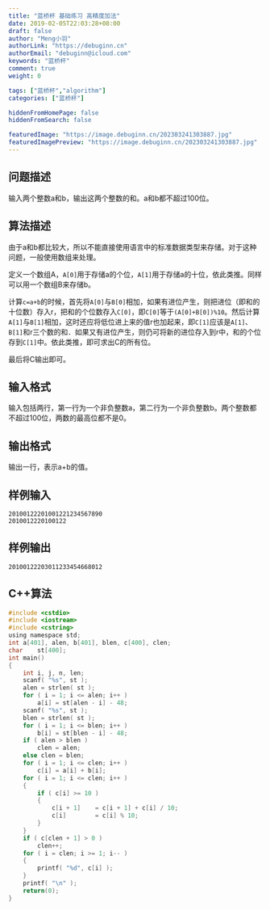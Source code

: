 ```yaml
---
title: "蓝桥杯 基础练习 高精度加法"
date: 2019-02-05T22:03:28+08:00
draft: false
author: "Meng小羽"
authorLink: "https://debuginn.cn"
authorEmail: "debuginn@icloud.com"
keywords: "蓝桥杯"
comment: true
weight: 0

tags: ["蓝桥杯","algorithm"]
categories: ["蓝桥杯"]

hiddenFromHomePage: false
hiddenFromSearch: false

featuredImage: "https://image.debuginn.cn/202303241303887.jpg"
featuredImagePreview: "https://image.debuginn.cn/202303241303887.jpg"
---
```


## 问题描述

输入两个整数a和b，输出这两个整数的和。a和b都不超过100位。

## 算法描述

由于a和b都比较大，所以不能直接使用语言中的标准数据类型来存储。对于这种问题，一般使用数组来处理。

定义一个数组A，`A[0]`用于存储a的个位，`A[1]`用于存储a的十位，依此类推。同样可以用一个数组B来存储b。

计算`c=a+b`的时候，首先将`A[0]`与`B[0]`相加，如果有进位产生，则把进位（即和的十位数）存入r，把和的个位数存入`C[0]`，即`C[0]`等于`(A[0]+B[0])%10`。然后计算`A[1]`与`B[1]`相加，这时还应将低位进上来的值r也加起来，即`C[1]`应该是`A[1]`、`B[1]`和r三个数的和．如果又有进位产生，则仍可将新的进位存入到r中，和的个位存到`C[1]`中。依此类推，即可求出C的所有位。

最后将C输出即可。

## 输入格式

输入包括两行，第一行为一个非负整数a，第二行为一个非负整数b。两个整数都不超过100位，两数的最高位都不是0。

## 输出格式

输出一行，表示a+b的值。

## 样例输入

```shell
20100122201001221234567890
2010012220100122
```

## 样例输出

```shell
20100122203011233454668012
```

## C++算法

```c
#include <cstdio>
#include <iostream>
#include <cstring>
using namespace std;
int	a[401], alen, b[401], blen, c[400], clen;
char	st[400];
int main()
{
	int i, j, n, len;
	scanf( "%s", st );
	alen = strlen( st );
	for ( i = 1; i <= alen; i++ )
		a[i] = st[alen - i] - 48;
	scanf( "%s", st );
	blen = strlen( st );
	for ( i = 1; i <= blen; i++ )
		b[i] = st[blen - i] - 48;
	if ( alen > blen )
		clen = alen;
	else clen = blen;
	for ( i = 1; i <= clen; i++ )
		c[i] = a[i] + b[i];
	for ( i = 1; i <= clen; i++ )
	{
		if ( c[i] >= 10 )
		{
			c[i + 1]	= c[i + 1] + c[i] / 10;
			c[i]		= c[i] % 10;
		}
	}
	if ( c[clen + 1] > 0 )
		clen++;
	for ( i = clen; i >= 1; i-- )
	{
		printf( "%d", c[i] );
	}
	printf( "\n" );
	return(0);
}
```